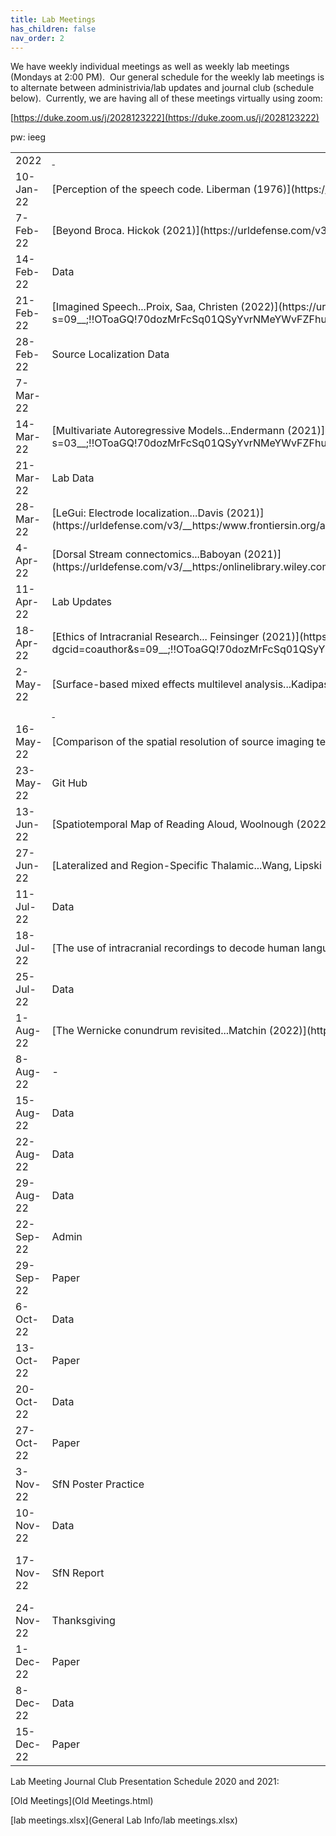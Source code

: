 ```yaml
---
title: Lab Meetings
has_children: false
nav_order: 2
---
```

We have weekly individual meetings as well as weekly lab meetings (Mondays at 2:00 PM).  Our general schedule for the weekly lab meetings is to alternate between administrivia/lab updates and journal club (schedule below).  Currently, we are having all of these meetings virtually using zoom:

[https://duke.zoom.us/j/2028123222](https://duke.zoom.us/j/2028123222)

pw: ieeg

<table border="0">

<tbody>

<tr>

<td>2022</td>

<td><span style="text-decoration:underline;"> </span></td>

<td> </td>

</tr>

<tr>

<td>10-Jan-22</td>

<td>[Perception of the speech code. Liberman (1976)](https://blogs.umass.edu/jkingstn/files/2013/12/liberman-etal-1967-psych-rev-74-6-431.pdf)</td>

<td>Aaron</td>

</tr>

<tr>

<td>7-Feb-22</td>

<td>[Beyond Broca. Hickok (2021)](https://urldefense.com/v3/__https:/psyarxiv.com/tewna/__;!!OToaGQ!70dozMrFcSq01QSyYvrNMeYWvFZFhugndrSPG9QNB9lzHGZyqz19RhzgzRtxRfPYHSs$)</td>

<td>Aidan</td>

</tr>

<tr>

<td>14-Feb-22</td>

<td>Data</td>

<td>Greg</td>

</tr>

<tr>

<td>21-Feb-22</td>

<td>[Imagined Speech...Proix, Saa, Christen (2022)](https://urldefense.com/v3/__https:/www.nature.com/articles/s41467-021-27725-3?s=09__;!!OToaGQ!70dozMrFcSq01QSyYvrNMeYWvFZFhugndrSPG9QNB9lzHGZyqz19RhzgzRtxn6w2bVE$)</td>

<td>Aaron</td>

</tr>

<tr>

<td>28-Feb-22</td>

<td>Source Localization Data</td>

<td>Aidan</td>

</tr>

<tr>

<td>7-Mar-22</td>

<td> </td>

<td>Kumar</td>

</tr>

<tr>

<td>14-Mar-22</td>

<td>[Multivariate Autoregressive Models...Endermann (2021)](https://urldefense.com/v3/__https:/www.biorxiv.org/content/10.1101/2021.12.01.470804v1?s=03__;!!OToaGQ!70dozMrFcSq01QSyYvrNMeYWvFZFhugndrSPG9QNB9lzHGZyqz19RhzgzRtx_c8EiCA$)</td>

<td>Kumar</td>

</tr>

<tr>

<td>21-Mar-22</td>

<td>Lab Data</td>

<td>Kumar</td>

</tr>

<tr>

<td>28-Mar-22</td>

<td>[LeGui: Electrode localization...Davis (2021)](https://urldefense.com/v3/__https:/www.frontiersin.org/articles/10.3389/fnins.2021.769872/full__;!!OToaGQ!70dozMrFcSq01QSyYvrNMeYWvFZFhugndrSPG9QNB9lzHGZyqz19RhzgzRtxA_LkJ4E$)</td>

<td>Palee</td>

</tr>

<tr>

<td>4-Apr-22</td>

<td>[Dorsal Stream connectomics...Baboyan (2021)](https://urldefense.com/v3/__https:/onlinelibrary.wiley.com/doi/full/10.1002/hbm.25647__;!!OToaGQ!70dozMrFcSq01QSyYvrNMeYWvFZFhugndrSPG9QNB9lzHGZyqz19RhzgzRtxVJegcm0$)</td>

<td>Greg</td>

</tr>

<tr>

<td>11-Apr-22</td>

<td>Lab Updates</td>

<td>All</td>

</tr>

<tr>

<td>18-Apr-22</td>

<td>[Ethics of Intracranial Research... Feinsinger (2021)](https://urldefense.com/v3/__https:/www.sciencedirect.com/science/article/pii/S0896627321009491?dgcid=coauthor&s=09__;!!OToaGQ!70dozMrFcSq01QSyYvrNMeYWvFZFhugndrSPG9QNB9lzHGZyqz19RhzgzRtxttyexmQ$)</td>

<td>Anna</td>

</tr>

<tr>

<td>2-May-22</td>

<td>[Surface-based mixed effects multilevel analysis...Kadipasaoglua (2014)](https://www.sciencedirect.com/science/article/pii/S1053811914005783?via%3Dihub)</td>

<td>Kumar</td>

</tr>

<tr>

<td> </td>

<td><span style="text-decoration:underline;"> </span></td>

<td>- </td>

</tr>

<tr>

<td>16-May-22</td>

<td>[Comparison of the spatial resolution of source imaging techniques...Hederich (2017)](https://www.sciencedirect.com/science/article/pii/S1053811917304913)</td>

<td>Aidan</td>

</tr>

<tr>

<td>23-May-22</td>

<td>Git Hub</td>

<td>Aaron</td>

</tr>

<tr>

<td>13-Jun-22</td>

<td>[Spatiotemporal Map of Reading Aloud, Woolnough (2022)](https://www.jneurosci.org/content/early/2022/05/27/JNEUROSCI.2324-21.2022)</td>

<td>Daniel</td>

</tr>

<tr>

<td>27-Jun-22</td>

<td>[<span style="font-size:100%;">Lateralized and Region-Specific Thalamic...Wang, Lipski (2022)</span>](https://www.jneurosci.org/content/42/15/3228)</td>

<td>Greg</td>

</tr>

<tr>

<td>11-Jul-22</td>

<td>Data</td>

<td>Kristina</td>

</tr>

<tr>

<td>18-Jul-22</td>

<td>[<span style="font-size:100%;">The use of intracranial recordings to decode human language... Martin (2016)</span>](https://www.sciencedirect.com/science/article/pii/S0093934X15301243?via%3Dihub)</td>

<td>Kassie</td>

</tr>

<tr>

<td>25-Jul-22</td>

<td>Data </td>

<td>Aaron</td>

</tr>

<tr>

<td>1-Aug-22</td>

<td>[<span style="font-size:100%;">The Wernicke conundrum revisited...Matchin (2022)</span>](https://academic.oup.com/brain/advance-article/doi/10.1093/brain/awac219/6612697)</td>

<td>Kristina</td>

</tr>

<tr>

<td>8-Aug-22</td>

<td>- </td>

<td>No Meeting</td>

</tr>

<tr>

<td>15-Aug-22</td>

<td>Data </td>

<td>Kristina</td>

</tr>

<tr>

<td>22-Aug-22</td>

<td>Data </td>

<td>Aidan</td>

</tr>

<tr>

<td>29-Aug-22</td>

<td>Data </td>

<td>Zac</td>

</tr>

<tr>

<td>22-Sep-22</td>

<td>Admin </td>

<td>Greg</td>

</tr>

<tr>

<td>29-Sep-22</td>

<td>Paper</td>

<td>Kumar</td>

</tr>

<tr>

<td>6-Oct-22</td>

<td>Data</td>

<td>Aidan</td>

</tr>

<tr>

<td>13-Oct-22</td>

<td>Paper</td>

<td>Zac</td>

</tr>

<tr>

<td>20-Oct-22</td>

<td>Data</td>

<td>Aaron</td>

</tr>

<tr>

<td>27-Oct-22</td>

<td>Paper</td>

<td>Ian</td>

</tr>

<tr>

<td>3-Nov-22</td>

<td>SfN Poster Practice</td>

<td>Aaron, Aidan, Kumar</td>

</tr>

<tr>

<td>10-Nov-22</td>

<td>Data</td>

<td>Ian</td>

</tr>

<tr>

<td>17-Nov-22</td>

<td>SfN Report</td>

<td>Aaron, Aidan, Kumar, Greg</td>

</tr>

<tr>

<td>24-Nov-22</td>

<td>Thanksgiving</td>

<td>No Meeting</td>

</tr>

<tr>

<td>1-Dec-22</td>

<td>Paper</td>

<td>Brooke</td>

</tr>

<tr>

<td>8-Dec-22</td>

<td>Data</td>

<td>Kassie</td>

</tr>

<tr>

<td>15-Dec-22</td>

<td>Paper</td>

<td>Alice</td>

</tr>

</tbody>

</table>

Lab Meeting Journal Club Presentation Schedule 2020 and 2021:

[Old Meetings](Old Meetings.html)

<div>

[lab meetings.xlsx](General Lab Info/lab meetings.xlsx)

</div>
